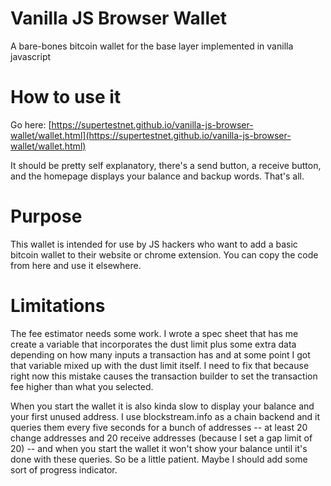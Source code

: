 # Vanilla JS Browser Wallet
A bare-bones bitcoin wallet for the base layer implemented in vanilla javascript

# How to use it
Go here: [https://supertestnet.github.io/vanilla-js-browser-wallet/wallet.html](https://supertestnet.github.io/vanilla-js-browser-wallet/wallet.html)

It should be pretty self explanatory, there's a send button, a receive button, and the homepage displays your balance and backup words. That's all.

# Purpose
This wallet is intended for use by JS hackers who want to add a basic bitcoin wallet to their website or chrome extension. You can copy the code from here and use it elsewhere.

# Limitations

The fee estimator needs some work. I wrote a spec sheet that has me create a variable that incorporates the dust limit plus some extra data depending on how many inputs a transaction has and at some point I got that variable mixed up with the dust limit itself. I need to fix that because right now this mistake causes the transaction builder to set the transaction fee higher than what you selected.

When you start the wallet it is also kinda slow to display your balance and your first unused address. I use blockstream.info as a chain backend and it queries them every five seconds for a bunch of addresses -- at least 20 change addresses and 20 receive addresses (because I set a gap limit of 20) -- and when you start the wallet it won't show your balance until it's done with these queries. So be a little patient. Maybe I should add some sort of progress indicator.
